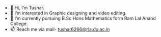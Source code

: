 - 👋 Hi, I’m Tushar.
- 👀 I’m interested in Graphic designing and video editing.
- 🌱 I’m currently pursuing B.Sc Hons Mathematics form Ram Lal Anand College.
- 📫 Reach me via mail- tushar6266@rla.du.ac.in

<!---
I'm working on a college project so I need help from github.
